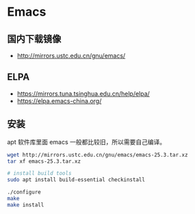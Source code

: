 # Emacs


## 国内下载镜像

- http://mirrors.ustc.edu.cn/gnu/emacs/

## ELPA

- https://mirrors.tuna.tsinghua.edu.cn/help/elpa/
- https://elpa.emacs-china.org/

## 安装

apt 软件库里面 emacs 一般都比较旧，所以需要自己编译。

```sh
wget http://mirrors.ustc.edu.cn/gnu/emacs/emacs-25.3.tar.xz
tar xf emacs-25.3.tar.xz

# install build tools
sudo apt install build-essential checkinstall

./configure
make
make install
```